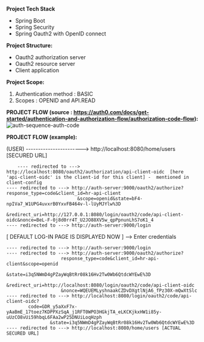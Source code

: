 **Project Tech Stack**

* Spring Boot 
* Spring Security
* Spring Oauth2 with OpenID connect


**Project Structure:**

* Oauth2 authorization server
* Oauth2 resource server
* Client application

**Project Scope:**

1. Authentication method : BASIC
2. Scopes : OPENID and API.READ 

**PROJECT FLOW (source : https://auth0.com/docs/get-started/authentication-and-authorization-flow/authorization-code-flow):**
![auth-sequence-auth-code](https://user-images.githubusercontent.com/40859584/167460796-0f63940b-2000-4786-9407-c9717e830dc4.png)


**PROJECT FLOW (example):**

(USER) -----------------------> http://localhost:8080/home/users [SECURED URL]

       	---- redirected to ---> http://localhost:8080/oauth2/authorization/api-client-oidc  [here 'api-client-oidc' is the client-id for this client] -  mentioned in client-config
	---- redirected to ---> http://auth-server:9000/oauth2/authorize?response_type=code&client_id=hr-api-client
				  		      &scope=openid&state=bF4-npIVa7_W1UPG4uvxrB0YxvFB464v-l-lUyMJYlw%3D
 	 			  &redirect_uri=http://127.0.0.1:8080/login/oauth2/code/api-client-oidc&nonce=BeL-F-0j8d0rr4T_U2JO88XV5w_qpPpnunLhS7oK1_4
	---- redirected to ---> http://auth-server:9000/login
		
[ DEFAULT LOG-IN PAGE IS DISPLAYED NOW ] --> Enter credentials
		
	---- redirected to ---> http://auth-server:9000/login
	---- redirected to ---> http://auth-server:9000/oauth2/authorize?
						response_type=code&client_id=hr-api-client&scope=openid
						&state=i3q5NWmD4gPZayWqBtRr08k16Hv2Tw0Wb6QtdcWYEwE%3D
						&redirect_uri=http://localhost:8080/login/oauth2/code/api-client-oidc
						&nonce=WQEUEMLyshnaakCZDvDXgtlNjA6_fPz30X-mQwXtSlc
	---- redirected to ---> http://localhost:8080/login/oauth2/code/api-client-oidc?
			code=GDR_y5aXxF7x-yAaBmE_17toez7KDPPXzSqA_j1RFT0WPO3HGkjTA_eLKCKjkxHW1i85y-uUzCO8vUi59hbqL6FAa2wP25DNUiLoqHzph
					&state=i3q5NWmD4gPZayWqBtRr08k16Hv2Tw0Wb6QtdcWYEwE%3D
	---- redirected to ---> http://localhost:8080/home/users [ACTUAL SECURED URL]
		
		
		
		
		
		
		
		
	
